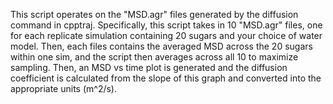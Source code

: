 This script operates on the "MSD.agr" files generated by the diffusion command in cpptraj. Specifically, this script takes in 10 "MSD.agr" files,
one for each replicate simulation containing 20 sugars and your choice of water model. Then, each files contains the averaged MSD across the 20 
sugars within one sim, and the script then averages across all 10 to maximize sampling. Then, an MSD vs time plot is generated and the 
diffusion coefficient is calculated from the slope of this graph and converted into the appropriate units (m^2/s). 
